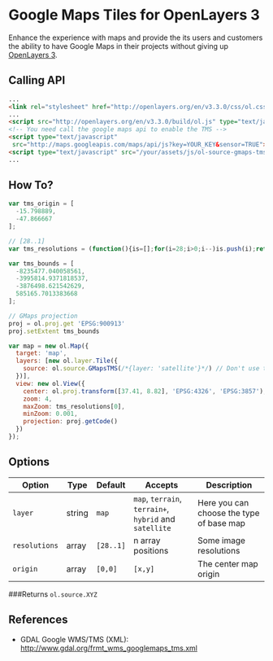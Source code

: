 Google Maps Tiles for OpenLayers 3
==================================

Enhance the experience with maps and provide the its users and customers the ability to have Google Maps in their projects without giving up [OpenLayers 3](https://github.com/openlayers/ol3).

Calling API
-----------

```html
...
<link rel="stylesheet" href="http://openlayers.org/en/v3.3.0/css/ol.css" type="text/css">
...
<script src="http://openlayers.org/en/v3.3.0/build/ol.js" type="text/javascript"></script>
<!-- You need call the google maps api to enable the TMS -->
<script type="text/javascript"
 src="http://maps.googleapis.com/maps/api/js?key=YOUR_KEY&sensor=TRUE"></script>
<script type="text/javascript" src="/your/assets/js/ol-source-gmaps-tms.min.js"></script>
...
```

How To?
-------

```javascript
var tms_origin = [
  -15.798889,
  -47.866667
];

// [28..1]
var tms_resolutions = (function(){is=[];for(i=28;i>0;i--)is.push(i);return is;})();

var tms_bounds = [
  -8235477.040058561,
  -3995814.9371818537,
  -3876498.621542629,
  585165.7013383668
];

// GMaps projection
proj = ol.proj.get 'EPSG:900913'
proj.setExtent tms_bounds

var map = new ol.Map({
  target: 'map',
  layers: [new ol.layer.Tile({
    source: ol.source.GMapsTMS(/*{layer: 'satellite'}*/) // Don't use the new key, it's not an object
  })],
  view: new ol.View({
    center: ol.proj.transform([37.41, 8.82], 'EPSG:4326', 'EPSG:3857'),
    zoom: 4,
    maxZoom: tms_resolutions[0],
    minZoom: 0.001,
    projection: proj.getCode()
  })
});
```

Options
-------

| Option        | Type   | Default   | Accepts                                                | Description                              |
|---------------|--------|-----------|--------------------------------------------------------|------------------------------------------|
| `layer`       | string | `map`     | `map`, `terrain`, `terrain+`, `hybrid` and `satellite` | Here you can choose the type of base map |
| `resolutions` | array  | `[28..1]` | n array positions                                      | Some image resolutions                   |
| `origin`      | array  | `[0,0]`   | `[x,y]`                                                | The center map origin                    |

###Returns `ol.source.XYZ`

References
----------

* GDAL Google WMS/TMS (XML): http://www.gdal.org/frmt_wms_googlemaps_tms.xml
